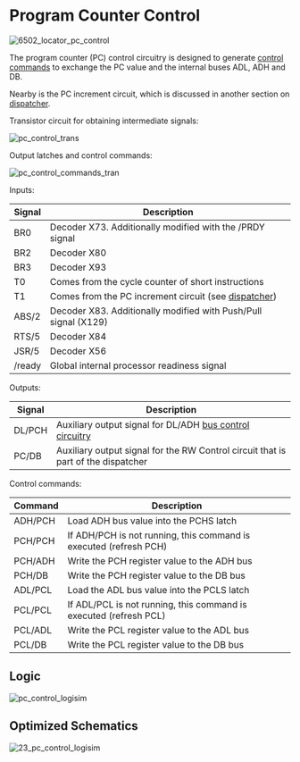 # Program Counter Control

![6502_locator_pc_control](/BreakingNESWiki/imgstore/6502/6502_locator_pc_control.jpg)

The program counter (PC) control circuitry is designed to generate [control commands](context_control.md) to exchange the PC value and the internal buses ADL, ADH and DB.

Nearby is the PC increment circuit, which is discussed in another section on [dispatcher](dispatch.md).

Transistor circuit for obtaining intermediate signals:

![pc_control_trans](/BreakingNESWiki/imgstore/6502/pc_control_trans.jpg)

Output latches and control commands:

![pc_control_commands_tran](/BreakingNESWiki/imgstore/6502/pc_control_commands_tran.jpg)

Inputs:

|Signal|Description|
|---|---|
|BR0|Decoder X73. Additionally modified with the /PRDY signal|
|BR2|Decoder X80|
|BR3|Decoder X93|
|T0|Comes from the cycle counter of short instructions|
|T1|Comes from the PC increment circuit (see [dispatcher](dispatch.md))|
|ABS/2|Decoder X83. Additionally modified with Push/Pull signal (X129)|
|RTS/5|Decoder X84|
|JSR/5|Decoder X56|
|/ready|Global internal processor readiness signal|

Outputs:

|Signal|Description|
|---|---|
|DL/PCH|Auxiliary output signal for DL/ADH [bus control circuitry](bus_control.md)|
|PC/DB|Auxiliary output signal for the RW Control circuit that is part of the dispatcher|

Control commands:

|Command|Description|
|---|---|
|ADH/PCH|Load ADH bus value into the PCHS latch|
|PCH/PCH|If ADH/PCH is not running, this command is executed (refresh PCH)|
|PCH/ADH|Write the PCH register value to the ADH bus|
|PCH/DB|Write the PCH register value to the DB bus|
|ADL/PCL|Load the ADL bus value into the PCLS latch|
|PCL/PCL|If ADL/PCL is not running, this command is executed (refresh PCL)|
|PCL/ADL|Write the PCL register value to the ADL bus|
|PCL/DB|Write the PCL register value to the DB bus|

## Logic

![pc_control_logisim](/BreakingNESWiki/imgstore/6502/pc_control_logisim.jpg)

## Optimized Schematics

![23_pc_control_logisim](/BreakingNESWiki/imgstore/6502/ttlworks/23_pc_control_logisim.png)
